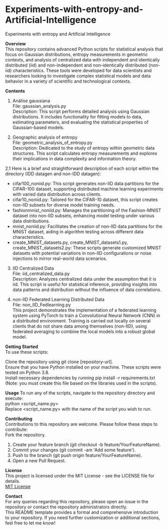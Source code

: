 # Experiments-with-entropy-and-Artificial-Intelligence
Experiments with entropy and Artificial Intelligence


**Overview**  
This repository contains advanced Python scripts for statistical analysis that focus on Gaussian distributions, entropy measurements in geometric contexts, and analysis of centralized data with independent and identically distributed (iid) and non-independent and non-identically distributed (non-iid) characteristics. These tools were developed for data scientists and researchers looking to investigate complex statistical models and data behavior in a variety of scientific and technological contexts.

**Contents**  
1. Análise gaussiana  
File: gaussian_analysis.py  
Description: This script performs detailed analysis using Gaussian distributions. It includes functionality for fitting models to data, estimating parameters, and evaluating the statistical properties of Gaussian-based models.  

2. Geographic analysis of entropy  
File: geometric_analysis_of_entropy.py  
Description: Dedicated to the study of entropy within geometric data structures. This script calculates entropy measurements and explores their implications in data complexity and information theory.

2.1 Here is a brief and straightforward description of each script within the directory (IDD datagen and non-IDD datagen):  
* cifar100_noniid.py: This script generates non-IID data partitions for the CIFAR-100 dataset, supporting distributed machine learning experiments with varied data distribution across clients.  
* cifar10_noniid.py: Tailored for the CIFAR-10 dataset, this script creates non-IID subsets for diverse model training needs.  
* fashionmnist_noniid.py: Manages the partitioning of the Fashion-MNIST dataset into non-IID subsets, enhancing model testing under various data distributions.  
* mnist_noniid.py: Facilitates the creation of non-IID data partitions for the MNIST dataset, aiding in algorithm testing across different data characteristics.  
* create_MNIST_datasets.py, create_MNIST_datasets1.py, create_MNIST_datasets2.py: These scripts generate customized MNIST datasets with potential variations in non-IID configurations or noise injections to mirror real-world data scenarios.

3. IID Centralized Data  
File: iid_centralized_data.py   
Description: Analyzes centralized data under the assumption that it is iid. This script is useful for statistical inference, providing insights into data patterns and distribution without the influence of data correlations.

5. non-IID Federated Learning Distributed Data  
File: non_IID_Fedlearning.py  
This project demonstrates the implementation of a federated learning system using PyTorch to train a Convolutional Neural Network (CNN) in a distributed environment. Training is carried out locally on several clients that do not share data among themselves (non-IID), using federated averaging to combine the local models into a robust global model.

**Getting Started**  
To use these scripts:  

Clone the repository using git clone [repository-url].  
Ensure that you have Python installed on your machine. These scripts were tested on Python 3.8.  
Install necessary dependencies by running pip install -r requirements.txt (Note: you must create this file based on the libraries used in the scripts).  

**Usage**
To run any of the scripts, navigate to the repository directory and execute:  
python <script_name.py>  
Replace <script_name.py> with the name of the script you wish to run.  

**Contributing**  
Contributions to this repository are welcome. Please follow these steps to contribute:  
Fork the repository.  
1. Create your feature branch (git checkout -b feature/YourFeatureName).  
2. Commit your changes (git commit -am 'Add some feature').  
3. Push to the branch (git push origin feature/YourFeatureName).  
4. Open a new Pull Request.  


**License**  
This project is licensed under the MIT License - see the LICENSE file for details.  
[MIT License](https://opensource.org/licenses/MIT)

**Contact**  
For any queries regarding this repository, please open an issue in the repository or contact the repository administrators directly.  
This README template provides a formal and comprehensive introduction to your repository. If you need further customization or additional sections, feel free to let me know!  
